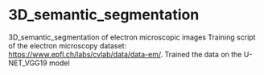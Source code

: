 # 3D_semantic_segmentation
3D_semantic_segmentation of electron microscopic images 
Training script of the electron microscopy dataset: https://www.epfl.ch/labs/cvlab/data/data-em/.
Trained the data on the U-NET_VGG19 model
